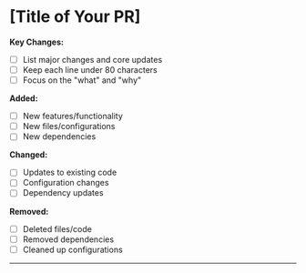 # [Title of Your PR]

**Key Changes:**

- [ ] List major changes and core updates
- [ ] Keep each line under 80 characters
- [ ] Focus on the "what" and "why"

**Added:**

- [ ] New features/functionality
- [ ] New files/configurations
- [ ] New dependencies

**Changed:**

- [ ] Updates to existing code
- [ ] Configuration changes
- [ ] Dependency updates

**Removed:**

- [ ] Deleted files/code
- [ ] Removed dependencies
- [ ] Cleaned up configurations

---

<!-- Delete any sections that are not applicable -->
<!-- Add screenshots or code examples if relevant -->
